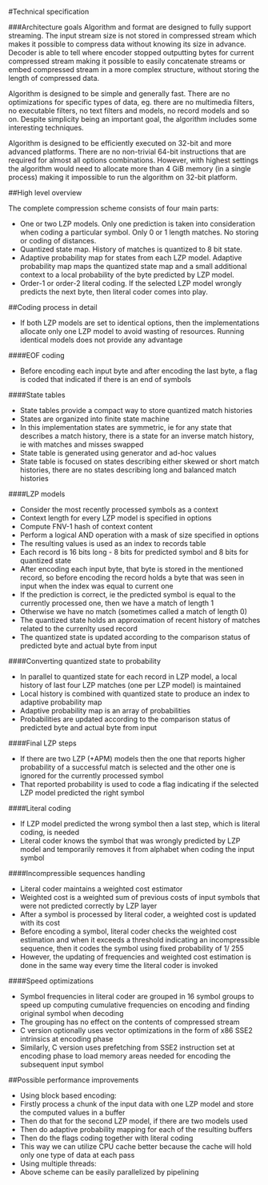 #Technical specification

###Architecture goals
Algorithm and format are designed to fully support streaming. The input stream size is not stored in compressed stream which makes it possible to compress data without knowing its size in advance. Decoder is able to tell where encoder stopped outputting bytes for current compressed stream making it possible to easily concatenate streams or embed compressed stream in a more complex structure, without storing the length of compressed data.

Algorithm is designed to be simple and generally fast. There are no optimizations for specific types of data, eg. there are no multimedia filters, no executable filters, no text filters and models, no record models and so on. Despite simplicity being an important goal, the algorithm includes some interesting techniques.

Algorithm is designed to be efficiently executed on 32-bit and more advanced platforms. There are no non-trivial 64-bit instructions that are required for almost all options combinations. However, with highest settings the algorithm would need to allocate more than 4 GiB memory (in a single process) making it impossible to run the algorithm on 32-bit platform.

##High level overview

The complete compression scheme consists of four main parts:

 - One or two LZP models. Only one prediction is taken into consideration when coding a particular symbol. Only 0 or 1 length matches. No storing or coding of distances.
 - Quantized state map. History of matches is quantized to 8 bit state.
 - Adaptive probability map for states from each LZP model. Adaptive probability map maps the quantized state map and a small additional context to a local probability of the byte predicted by LZP model.
 - Order-1 or order-2 literal coding. If the selected LZP model wrongly predicts the next byte, then literal coder comes into play.


##Coding process in detail

 - If both LZP models are set to identical options, then the implementations allocate only one LZP model to avoid wasting of resources. Running identical models does not provide any advantage

####EOF coding

 - Before encoding each input byte and after encoding the last byte, a flag is coded that indicated if there is an end of symbols

####State tables

 - State tables provide a compact way to store quantized match histories
 - States are organized into finite state machine
 - In this implementation states are symmetric, ie for any state that describes a match history, there is a state for an inverse match history, ie with matches and misses swapped
 - State table is generated using generator and ad-hoc values
 - State table is focused on states describing either skewed or short match histories, there are no states describing long and balanced match histories

####LZP models

 - Consider the most recently processed symbols as a context
 - Context length for every LZP model is specified in options
 - Compute FNV-1 hash of context content
 - Perform a logical AND operation with a mask of size specified in options
 - The resulting values is used as an index to records table
 - Each record is 16 bits long - 8 bits for predicted symbol and 8 bits for quantized state
 - After encoding each input byte, that byte is stored in the mentioned record, so before encoding the record holds a byte that was seen in input when the index was equal to current one
 - If the prediction is correct, ie the predicted symbol is equal to the currently processed one, then we have a match of length 1
 - Otherwise we have no match (sometimes called a match of length 0)
 - The quantized state holds an approximation of recent history of matches related to the currenlty used record
 - The quantized state is updated according to the comparison status of predicted byte and actual byte from input

####Converting quantized state to probability

 - In parallel to quantized state for each record in LZP model, a local history of last four LZP matches (one per LZP model) is maintained
 - Local history is combined with quantized state to produce an index to adaptive probability map
 - Adaptive probability map is an array of probabilities
 - Probabilities are updated according to the comparison status of predicted byte and actual byte from input

####Final LZP steps

 - If there are two LZP (+APM) models then the one that reports higher probability of a successful match is selected and the other one is ignored for the currently processed symbol
 - That reported probability is used to code a flag indicating if the selected LZP model predicted the right symbol

####Literal coding

 - If LZP model predicted the wrong symbol then a last step, which is literal coding, is needed
 - Literal coder knows the symbol that was wrongly predicted by LZP model and temporarily removes it from alphabet when coding the input symbol

####Incompressible sequences handling

 - Literal coder maintains a weighted cost estimator
 - Weighted cost is a weighted sum of previous costs of input symbols that were not predicted correctly by LZP layer
 - After a symbol is processed by literal coder, a weighted cost is updated with its cost
 - Before encoding a symbol, literal coder checks the weighted cost estimation and when it exceeds a threshold indicating an incompressible sequence, then it codes the symbol using fixed probability of 1/ 255
 - However, the updating of frequencies and weighted cost estimation is done in the same way every time the literal coder is invoked

####Speed optimizations

 - Symbol frequencies in literal coder are grouped in 16 symbol groups to speed up computing cumulative frequencies on encoding and finding original symbol when decoding
 - The grouping has no effect on the contents of compressed stream
 - C version optionally uses vector optimizations in the form of x86 SSE2 intrinsics at encoding phase
 - Similarly, C version uses prefetching from SSE2 instruction set at encoding phase to load memory areas needed for encoding the subsequent input symbol

##Possible performance improvements

 - Using block based encoding:
  - Firstly process a chunk of the input data with one LZP model and store the computed values in a buffer
  - Then do that for the second LZP model, if there are two models used
  - Then do adaptive probability mapping for each of the resulting buffers
  - Then do the flags coding together with literal coding
  - This way we can utilize CPU cache better because the cache will hold only one type of data at each pass
 - Using multiple threads:
  - Above scheme can be easily parallelized by pipelining
